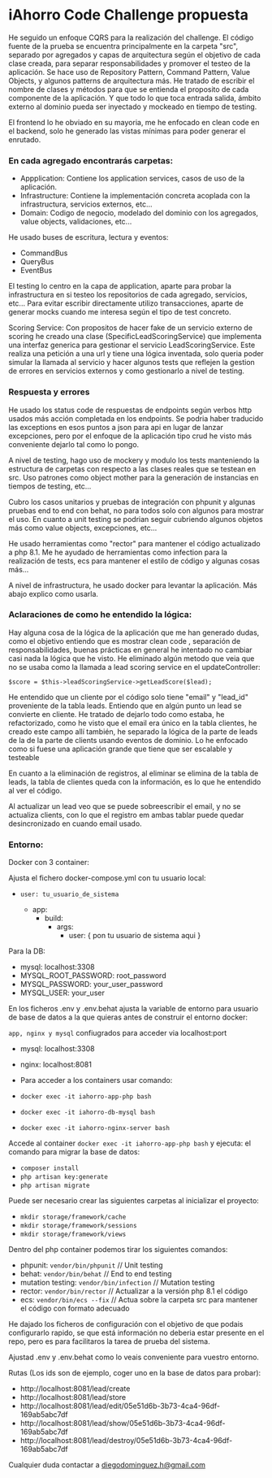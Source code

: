 # iAhorro Code Challenge propuesta

He seguido un enfoque CQRS para la realización del challenge. El código fuente de la prueba
se encuentra principalmente en la carpeta "src", separado por agregados y capas de arquitectura
 según el objetivo de cada clase creada, para separar responsabilidades
y promover el testeo de la aplicación. Se hace uso de Repository Pattern, Command Pattern, Value Objects, y algunos patterns de arquitectura más. He tratado de escribir el nombre
de clases y métodos para que se entienda el proposito de cada componente de la aplicación. Y que todo lo que toca entrada salida,
ámbito externo al dominio pueda ser inyectado y mockeado en tiempo de testing.

El frontend lo he obviado en su mayoria, me he enfocado en clean code en el backend, solo he generado las vistas mínimas para poder generar el enrutado.

### En cada agregado encontrarás carpetas:
- Appplication: Contiene los application services, casos de uso de la aplicación.
- Infrastructure: Contiene la implementación concreta acoplada con la infrastructura, servicios externos, etc...
- Domain: Codigo de negocio, modelado del dominio con los agregados, value objects, validaciones, etc...

He usado buses de escritura, lectura y eventos:
- CommandBus
- QueryBus
- EventBus

El testing lo centro en la capa de application, aparte para probar la infrastructura en si testeo los repositorios de cada agregado, servicios, etc... Para evitar
escribir directamente utilizo transacciones, aparte de generar mocks cuando me interesa según el tipo de test concreto.

Scoring Service:
Con propositos de hacer fake de un servicio externo de scoring he creado una clase (SpecificLeadScoringService) que implementa una interfaz generica para gestionar el servicio LeadScoringService. Este realiza una petición a una url y tiene
una lógica inventada, solo queria poder simular la llamada al servicio y hacer algunos tests que reflejen la gestion de errores en servicios externos y como gestionarlo
a nivel de testing.

### Respuesta y errores
He usado los status code de respuestas de endpoints según verbos http usados más acción completada en los endpoints.
Se podria haber traducido las exceptions en esos puntos a json para api en lugar de lanzar excepciones, pero por el enfoque de la aplicación tipo crud he visto más
conveniente dejarlo tal como lo pongo.

A nivel de testing, hago uso de mockery y modulo los tests manteniendo la estructura de carpetas con respecto a las clases reales que se testean en src. Uso patrones como object mother para la generación de instancias
en tiempos de testing, etc...

Cubro los casos unitarios y pruebas de integración con phpunit y algunas pruebas end to end con behat, no para todos solo con
algunos para mostrar el uso. En cuanto a unit testing se podrian seguir cubriendo algunos objetos 
más como value objects, excepciones, etc...

He usado herramientas como "rector" para mantener el código actualizado a php 8.1.
Me he ayudado de herramientas como infection para la realización de tests, ecs para mantener el estilo de código y algunas cosas más...

A nivel de infrastructura, he usado docker para levantar la aplicación. Más abajo explico como usarla.

### Aclaraciones de como he entendido la lógica:

Hay alguna cosa de la lógica de la aplicación que me han generado dudas, como el objetivo entiendo que es mostrar clean code
, separación de responsabilidades, buenas prácticas en general he intentado no cambiar casi nada la lógica que he visto. He eliminado algún metodo que veia
que no se usaba como la llamada a lead scoring service en el updateController:

`$score = $this->leadScoringService->getLeadScore($lead);`

He entendido que un cliente por el código solo tiene "email" y "lead_id" proveniente de la tabla leads. Entiendo que en algún punto
un lead se convierte en cliente. He tratado de dejarlo todo como estaba, he refactorizado, como he visto que el email era único en la tabla clientes, 
he creado este campo allí también, he separado la lógica de la parte de leads de la de la parte de clients usando eventos de dominio.
Lo he enfocado como si fuese una aplicación grande que tiene que ser escalable y testeable

En cuanto a la eliminación de registros, al eliminar se elimina de la tabla de leads, la tabla de clientes queda con la información, es lo que he entendido al ver el código.

Al actualizar un lead veo que se puede sobreescribir el email, y no se actualiza clients, con lo que el registro em ambas tablar puede
quedar desincronizado en cuando email usado. 

### Entorno:
Docker con 3 container:

Ajusta el fichero docker-compose.yml con tu usuario local:
- `user: tu_usuario_de_sistema`

  - app:
    - build:
      - args:
        - user: { pon tu usuario de sistema aqui }

Para la DB:
  - mysql: localhost:3308
  - MYSQL_ROOT_PASSWORD: root_password
  - MYSQL_PASSWORD: your_user_password
  - MYSQL_USER: your_user

En los ficheros .env y .env.behat ajusta la variable de entorno para usuario de base de datos a la que quieras antes de construir el entorno docker:

`app, nginx y mysql` confiugrados para acceder via localhost:port
- mysql: localhost:3308
- nginx: localhost:8081

- Para acceder a los containers usar comando:
- `docker exec -it iahorro-app-php bash`
- `docker exec -it iahorro-db-mysql bash`
- `docker exec -it iahorro-nginx-server bash`

Accede al container `docker exec -it iahorro-app-php bash` y ejecuta: el comando para migrar la base de datos:
- `composer install`
- `php artisan key:generate`
- `php artisan migrate`

Puede ser necesario crear las siguientes carpetas al inicializar el proyecto:
- `mkdir storage/framework/cache`
- `mkdir storage/framework/sessions`
- `mkdir storage/framework/views`

Dentro del php container podemos tirar los siguientes comandos:
- phpunit: `vendor/bin/phpunit` // Unit testing
- behat: `vendor/bin/behat` // End to end testing
- mutation testing: `vendor/bin/infection` // Mutation testing
- rector: `vendor/bin/rector` // Actualizar a la versión php 8.1 el código
- ecs: `vendor/bin/ecs --fix` // Actua sobre la carpeta src para mantener el código con formato adecuado

He dajado los ficheros de configuración con el objetivo de que podais configurarlo rapido, se que está información no deberia estar
presente en el repo, pero es para facilitaros la tarea de prueba del sistema.

Ajustad .env y .env.behat como lo veais conveniente para vuestro entorno.

Rutas (Los ids son de ejemplo, coger uno en la base de datos para probar):
- http://localhost:8081/lead/create
- http://localhost:8081/lead/store
- http://localhost:8081/lead/edit/05e51d6b-3b73-4ca4-96df-169ab5abc7df
- http://localhost:8081/lead/show/05e51d6b-3b73-4ca4-96df-169ab5abc7df
- http://localhost:8081/lead/destroy/05e51d6b-3b73-4ca4-96df-169ab5abc7df

Cualquier duda contactar a diegodominguez.h@gmail.com